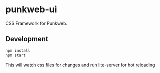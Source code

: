 # punkweb-ui

CSS Framework for Punkweb.

## Development

```bash
npm install
npm start
```

This will watch css files for changes and run lite-server for hot reloading
